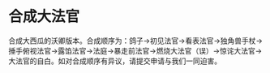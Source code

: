 # 合成大法官 #

合成大西瓜的沃卿版本。合成顺序为：鸽子->初见法官->看表法官->独角兽手杖->捶手俯视法官->露馅法官->法庭->暴走前法官->燃烧大法官（误）->惊诧大法官->大法官的自白。如对合成顺序有异议，请提交申请与我们一同迫害。

